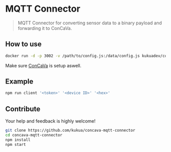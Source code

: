 # MQTT Connector

> MQTT Connector for converting sensor data to a binary payload and forwarding it to ConCaVa.

## How to use

```bash
docker run -d -p 3002 -v /path/to/config.js:/data/config.js kukuadev/concava-mqtt-connector
```

Make sure [ConCaVa](https://github.com/kukua/concava) is setup aswell.

## Example

```js
npm run client '<token>' '<device ID>' '<hex>'
```

## Contribute

Your help and feedback is highly welcome!

```bash
git clone https://github.com/kukua/concava-mqtt-connector
cd concava-mqtt-connector
npm install
npm start
```
